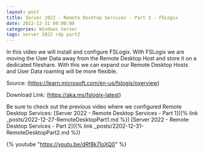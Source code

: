 ```yaml
---
layout: post
title: Server 2022 - Remote Desktop Services - Part 3 - FSLogix
date: 2022-12-31 09:00:00
categories: Windows Server
tags: server 2022 rdp part2
---
```


In this video we will install and configure FSLogix.
With FSLogix we are moving the User Data away from the Remote Desktop Host and store it on a dedicated fileshare.
With this we can expand our Remote Desktop Hosts and User Data roaming will be more flexible.

Source:
(https://learn.microsoft.com/en-us/fslogix/overview)

Download Link:
(https://aka.ms/fslogix-latest)

Be sure to check out the previous video where we configured Remote Desktop Services:
[Server 2022 - Remote Desktop Services - Part 1]({% link _posts/2022-12-27-RemoteDesktopPart1.md %})
[Server 2022 - Remote Desktop Services - Part 2]({% link _posts/2202-12-31-RemoteDesktopPart2.md %})

{% youtube "https://youtu.be/dRf8k7loXQ0" %}
